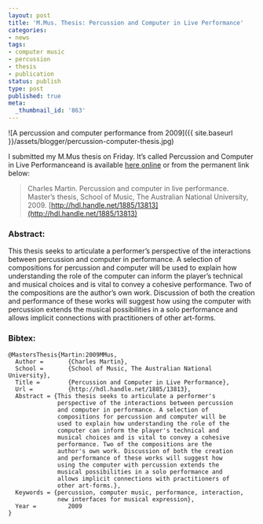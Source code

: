 ```yaml
---
layout: post
title: 'M.Mus. Thesis: Percussion and Computer in Live Performance'
categories:
- news
tags:
- computer music
- percussion
- thesis
- publication
status: publish
type: post
published: true
meta:
  _thumbnail_id: '863'
---
```


![A percussion and computer performance from 2009]({{ site.baseurl }}/assets/blogger/percussion-computer-thesis.jpg)

I submitted my M.Mus thesis on Friday. It’s called Percussion and Computer in Live Performanceand is available [here online](http://hdl.handle.net/1885/13813) or from the permanent link below:

> Charles Martin. Percussion and computer in live performance. Master’s thesis, School of Music, The Australian National University, 2009. [http://hdl.handle.net/1885/13813](http://hdl.handle.net/1885/13813)

### Abstract:

This thesis seeks to articulate a performer’s perspective of the interactions between percussion and computer in performance. A selection of compositions for percussion and computer will be used to explain how understanding the role of the computer can inform the player’s technical and musical choices and is vital to convey a cohesive performance. Two of the compositions are the author’s own work. Discussion of both the creation and performance of these works will suggest how using the computer with percussion extends the musical possibilities in a solo performance and allows implicit connections with practitioners of other art-forms.

### Bibtex:

    @MastersThesis{Martin:2009MMus,
      Author =       {Charles Martin},
      School =       {School of Music, The Australian National University},
      Title =        {Percussion and Computer in Live Performance},
      Url =          {http://hdl.handle.net/1885/13813},
      Abstract = {This thesis seeks to articulate a performer's
                  perspective of the interactions between percussion
                  and computer in performance. A selection of
                  compositions for percussion and computer will be
                  used to explain how understanding the role of the
                  computer can inform the player's technical and
                  musical choices and is vital to convey a cohesive
                  performance. Two of the compositions are the
                  author's own work. Discussion of both the creation
                  and performance of these works will suggest how
                  using the computer with percussion extends the
                  musical possibilities in a solo performance and
                  allows implicit connections with practitioners of
                  other art-forms.},
      Keywords = {percussion, computer music, performance, interaction,
                  new interfaces for musical expression},
      Year =         2009
    }
